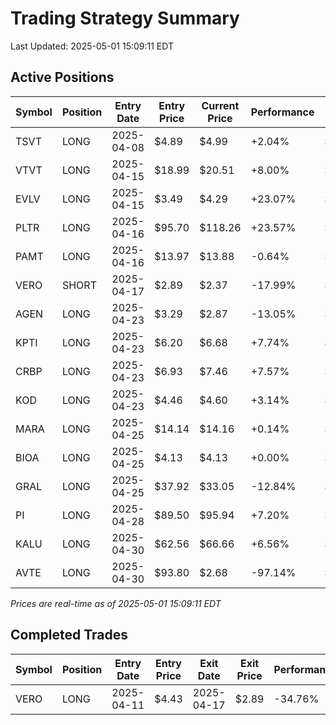 # Trading Strategy Summary

Last Updated: 2025-05-01 15:09:11 EDT

## Active Positions

| Symbol | Position | Entry Date | Entry Price | Current Price | Performance | P/L per Share |
|--------|----------|------------|-------------|---------------|-------------|--------------|
| TSVT | LONG | 2025-04-08 | $4.89 | $4.99 | +2.04% | $+0.10 |
| VTVT | LONG | 2025-04-15 | $18.99 | $20.51 | +8.00% | $+1.52 |
| EVLV | LONG | 2025-04-15 | $3.49 | $4.29 | +23.07% | $+0.80 |
| PLTR | LONG | 2025-04-16 | $95.70 | $118.26 | +23.57% | $+22.56 |
| PAMT | LONG | 2025-04-16 | $13.97 | $13.88 | -0.64% | $-0.09 |
| VERO | SHORT | 2025-04-17 | $2.89 | $2.37 | -17.99% | $-0.52 |
| AGEN | LONG | 2025-04-23 | $3.29 | $2.87 | -13.05% | $-0.43 |
| KPTI | LONG | 2025-04-23 | $6.20 | $6.68 | +7.74% | $+0.48 |
| CRBP | LONG | 2025-04-23 | $6.93 | $7.46 | +7.57% | $+0.53 |
| KOD | LONG | 2025-04-23 | $4.46 | $4.60 | +3.14% | $+0.14 |
| MARA | LONG | 2025-04-25 | $14.14 | $14.16 | +0.14% | $+0.02 |
| BIOA | LONG | 2025-04-25 | $4.13 | $4.13 | +0.00% | $+0.00 |
| GRAL | LONG | 2025-04-25 | $37.92 | $33.05 | -12.84% | $-4.87 |
| PI | LONG | 2025-04-28 | $89.50 | $95.94 | +7.20% | $+6.44 |
| KALU | LONG | 2025-04-30 | $62.56 | $66.66 | +6.56% | $+4.10 |
| AVTE | LONG | 2025-04-30 | $93.80 | $2.68 | -97.14% | $-91.12 |

*Prices are real-time as of 2025-05-01 15:09:11 EDT*

## Completed Trades

| Symbol | Position | Entry Date | Entry Price | Exit Date | Exit Price | Performance |
|--------|----------|------------|-------------|-----------|------------|-------------|
| VERO | LONG | 2025-04-11 | $4.43 | 2025-04-17 | $2.89 | -34.76% |